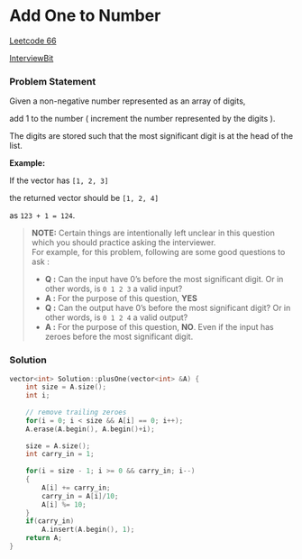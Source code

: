 # Add One to Number

[Leetcode 66](https://leetcode.com/problems/plus-one/)

[InterviewBit](https://www.interviewbit.com/problems/add-one-to-number/)

### Problem Statement

Given a non-negative number represented as an array of digits,

add 1 to the number \( increment the number represented by the digits \).

The digits are stored such that the most significant digit is at the head of the list.

**Example:**

If the vector has `[1, 2, 3]`

the returned vector should be `[1, 2, 4]`

as `123 + 1 = 124`.

> **NOTE:** Certain things are intentionally left unclear in this question which you should practice asking the interviewer.  
>  For example, for this problem, following are some good questions to ask :
>
> * **Q :** Can the input have 0’s before the most significant digit. Or in other words, is `0 1 2 3` a valid input?
> * **A :** For the purpose of this question, **YES**
> * **Q :** Can the output have 0’s before the most significant digit? Or in other words, is `0 1 2 4` a valid output?
> * **A :** For the purpose of this question, **NO**. Even if the input has zeroes before the most significant digit.

### Solution

```cpp
vector<int> Solution::plusOne(vector<int> &A) {
    int size = A.size();
    int i;
    
    // remove trailing zeroes
    for(i = 0; i < size && A[i] == 0; i++);
    A.erase(A.begin(), A.begin()+i);  
      
    size = A.size();
    int carry_in = 1;
    
    for(i = size - 1; i >= 0 && carry_in; i--)
    {
        A[i] += carry_in;
        carry_in = A[i]/10;
        A[i] %= 10;
    }
    if(carry_in)
        A.insert(A.begin(), 1);
    return A;
}
```

